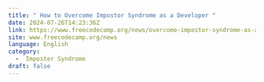 ```yaml
---
title: " How to Overcome Impostor Syndrome as a Developer "
date: 2024-07-26T14:23:36Z
link: https://www.freecodecamp.org/news/overcome-impostor-syndrome-as-a-developer/?utm_medium=RSS&utm_source=news.12bit.vn
site: www.freecodecamp.org/news
language: English
category:
  -  Imposter Syndrome 
draft: false
---
```

